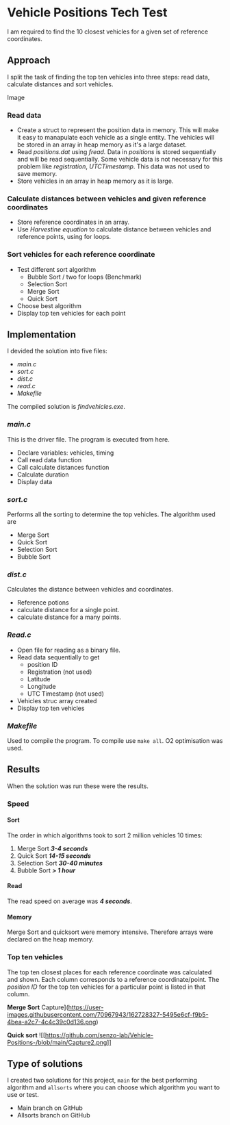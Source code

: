 # Vehicle Positions Tech Test
I am required to find the 10 closest vehicles for a given set of reference coordinates.

## Approach
I split the task of finding the top ten vehicles into three steps: read data, calculate distances and sort vehicles.

Image

### Read data
- Create a struct to represent the position data in memory. This will make it easy to manapulate each vehicle as a single entity. The vehicles will be stored in an array in heap memory as it's a large dataset.
- Read *positions.dat* using *fread.* Data in *positions* is stored sequentially and will be read sequentially. Some vehicle data is not necessary for this problem like *registration*, *UTCTimestamp*. This data was not used to save memory.
- Store vehicles in an array in heap memory as it is large.

### Calculate distances between vehicles and given reference coordinates
- Store reference coordinates in an array.
- Use *Harvestine equation* to calculate distance between vehicles and reference points, using for loops. 

### Sort vehicles for each reference coordinate
- Test different sort algorithm
	- Bubble Sort / two for loops (Benchmark)
	- Selection Sort
	- Merge Sort
	- Quick Sort
- Choose best algorithm
- Display top ten vehicles for each point

## Implementation
I devided the solution into five files:
- *main.c*
- *sort.c*
- *dist.c*
- *read.c*
- *Makefile*

The compiled solution is *findvehicles.exe*.

### *main.c* 
This is the driver file. The program is executed from here. 
- Declare variables: vehicles, timing
- Call read data function
- Call calculate distances function
- Calculate duration
- Display data

### ***sort.c***
Performs all the sorting to determine the top vehicles. The algorithm used are
- Merge Sort
- Quick Sort
- Selection Sort
- Bubble Sort

### ***dist.c***
Calculates the distance between vehicles and coordinates.
- Reference potions
- calculate distance for a single point.
- calculate distance for a many points.

### ***Read.c***
- Open file for reading as a binary file.
- Read data sequentially to get
	- position ID
	- Registration (not used)
	- Latitude
	- Longitude
	- UTC Timestamp (not used)
- Vehicles struc array created 
- Display top ten vehicles

### ***Makefile***
Used to compile the program. To compile use `make all`. O2 optimisation was used.

## Results
When the solution was run these were the results.

### Speed
#### Sort
The order in which algorithms took to sort 2 million vehicles 10 times:
1. Merge Sort ***3-4 seconds***
2. Quick Sort ***14-15 seconds***
3. Selection Sort ***30-40 minutes***
4. Bubble Sort ***> 1 hour*** 

#### Read
The read speed on average was ***4 seconds***.

#### Memory
Merge Sort and quicksort were memory intensive. Therefore arrays were declared on the heap memory.

### Top ten vehicles
The top ten closest places for each reference coordinate was calculated and shown. Each column corresponds to a reference coordinate/point. The  *position ID* for the top ten vehicles for a particular point is listed in that column.

**Merge Sort**
 Capture](https://user-images.githubusercontent.com/70967943/162728327-5495e6cf-f9b5-4bea-a2c7-4c4c39c0d136.png)

**Quick sort**
![[https://github.com/senzo-lab/Vehicle-Positions-/blob/main/Capture2.png]]


## Type of solutions
I created two solutions for this project, `main` for the best performing algorithm and `allsorts` where you can choose which algorithm you want to use or test.

- Main branch on GitHub
- Allsorts branch on GitHub
